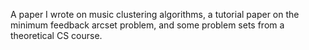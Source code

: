 A paper I wrote on music clustering algorithms, a tutorial paper on the minimum feedback arcset problem, and some problem sets from a theoretical CS course.
